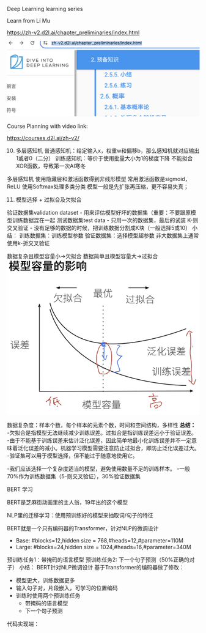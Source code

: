 Deep Learning learning series

Learn from Li Mu

https://zh-v2.d2l.ai/chapter_preliminaries/index.html

![alt text](image.png)

Course Planning with video link:

https://courses.d2l.ai/zh-v2/


10. 多层感知机
普通感知机：给定输入x，权重w和偏移b，那么感知机就对应输出1或者0（二分）
训练感知机：等价于使用批量大小为1的梯度下降
不能拟合XOR函数，导致第一次AI寒冬

多层感知机
使用隐藏层和激活函数得到非线形模型
常用激活函数是sigmoid，ReLU
使用Softmax处理多类分类
模型一般是先扩张再压缩，更不容易失真；

11. 模型选择 + 过拟合及欠拟合

验证数据集validation dataset - 用来评估模型好坏的数据集（重要：不要跟原模型训练数据混在一起
测试数据集test data - 只用一次的数据集，最后的试装
K-则交叉验证 - 没有足够的数据的时候，把训练数据分割成K块（一般选择5或10）
小结：
训练数据集：训练模型参数
验证数据集：选择模型超参数
非大数据集上通常使用k-折交叉验证

数据复杂且模型容量小->欠拟合
数据简单且模型容量大->过拟合
![](image-1.png)

数据复杂度：样本个数，每个样本的元素个数，时间和空间结构，多样性
**总结：**
-欠拟合是指模型无法继续减少训练误差。过拟合是指训练误差远小于验证误差。
-由于不能基于训练误差来估计泛化误差，因此简单地最小化训练误差并不一定意味着泛化误差的减小。机器学习模型需要注意防止过拟合，即防止泛化误差过大。
-验证集可以用于模型选择，但不能过于随意地使用它。

-我们应该选择一个复杂度适当的模型，避免使用数量不足的训练样本。
-一般70%作为训练数据集（5-则交叉验证），30%验证数据集








BERT 学习

BERT是芝麻街动画里的主人翁，19年出的这个模型

NLP里的迁移学习：使用预训练好的模型来抽取词/句子的特征

BERT就是一个只有编码器的Transformer，针对NLP的微调设计
- Base: #blocks=12,hidden size = 768,#heads=12,#parameter=110M
- Large: #blocks=24,hidden size = 1024,#heads=16,#parameter=340M
 
 预训练任务1：带掩码的语言模型
 预训练任务2: 下一个句子预测（50%正确的对子）
小结：
BERT针对NLP微调设计
基于Transformer的编码器做了修改：
- 模型更大，训练数据更多
- 输入句子对，片段嵌入，可学习的位置编码
- 训练时使用两个预训练任务
  - 带掩码的语言模型
  - 下一个句子预测

代码实现端：










